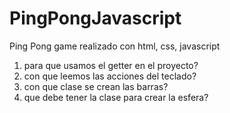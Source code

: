 # PingPongJavascript
Ping Pong game realizado con html, css, javascript

1. para que usamos el getter en el proyecto?
2. con que leemos las acciones del teclado?
3. con que clase se crean las barras?
4. que debe tener la clase para crear la esfera?
